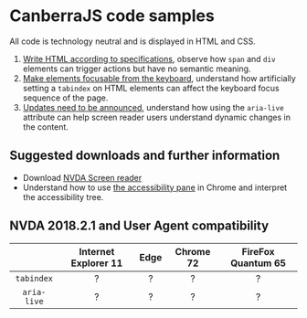# CanberraJS code samples #
All code is technology neutral and is displayed in HTML and CSS.
1. [Write HTML according to specifications](), observe how `span` and `div` elements can trigger actions but have no semantic meaning.
1. [Make elements focusable from the keyboard](https://canaxess.github.io/presentations/CanberraJS/2-make-elements-focusable.html), understand how artificially setting a `tabindex` on HTML elements can affect the keyboard focus sequence of the page.
1. [Updates need to be announced](), understand how using the `aria-live` attribute can help screen reader users understand dynamic changes in the content.
## Suggested downloads and further information ##
* Download [NVDA Screen reader](https://www.nvaccess.org/download/)
* Understand how to use [the accessibility pane](https://developers.google.com/web/tools/chrome-devtools/accessibility/reference#pane) in Chrome and interpret the accessibility tree.
## NVDA 2018.2.1 and User Agent compatibility ##

&nbsp;        | Internet Explorer 11 | Edge | Chrome 72 | FireFox Quantum 65
:-------------: |:-------------:| :-----:| :-----:| :-----:
`tabindex`    | ? | ? | ? | ?
`aria-live`    | ? | ? | ? | ?
